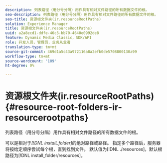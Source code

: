 ```yaml
---
description: 列表路径（用分号分隔）用作具有相对文件路径的所有数据文件的根。
seo-description: 列表路径（用分号分隔）用作具有相对文件路径的所有数据文件的根。
seo-title: 资源根文件夹(ir.resourceRootPaths)
solution: Experience Manager
title: 资源根文件夹(ir.resourceRootPaths)
uuid: a2a8ecd1-ddfe-46c5-bb70-4640e0992de8
feature: Dynamic Media Classic，SDK/API
role: 开发人员，管理员，业务从业者
translation-type: tm+mt
source-git-commit: 469d1a5c43a972116a8a2efb0de5708800130a99
workflow-type: tm+mt
source-wordcount: '109'
ht-degree: 0%

---
```



# 资源根文件夹(ir.resourceRootPaths){#resource-root-folders-ir-resourcerootpaths}

列表路径（用分号分隔）用作具有相对文件路径的所有数据文件的根。

可以是相对于&#x200B;*[!DNL install_folder]*&#x200B;的绝对路径或路径。 指定多个路径后，服务器将按给定顺序尝试每个根，直到找到文件。 默认值为[!DNL ./resources]，默认根路径为[!DNL install_folder/resources]。
